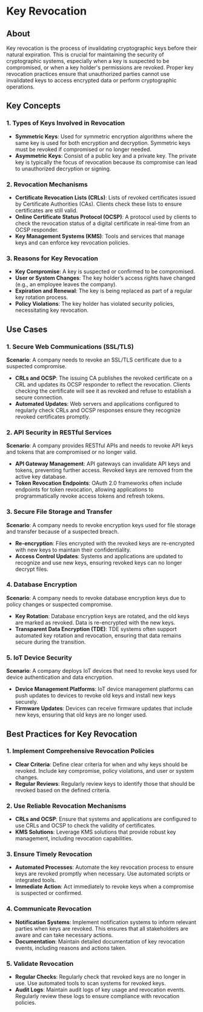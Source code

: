 # Key Revocation

## About

Key revocation is the process of invalidating cryptographic keys before their natural expiration. This is crucial for maintaining the security of cryptographic systems, especially when a key is suspected to be compromised, or when a key holder's permissions are revoked. Proper key revocation practices ensure that unauthorized parties cannot use invalidated keys to access encrypted data or perform cryptographic operations.

## **Key Concepts**

### **1. Types of Keys Involved in Revocation**

* **Symmetric Keys**: Used for symmetric encryption algorithms where the same key is used for both encryption and decryption. Symmetric keys must be revoked if compromised or no longer needed.
* **Asymmetric Keys**: Consist of a public key and a private key. The private key is typically the focus of revocation because its compromise can lead to unauthorized decryption or signing.

### **2. Revocation Mechanisms**

* **Certificate Revocation Lists (CRLs)**: Lists of revoked certificates issued by Certificate Authorities (CAs). Clients check these lists to ensure certificates are still valid.
* **Online Certificate Status Protocol (OCSP)**: A protocol used by clients to check the revocation status of a digital certificate in real-time from an OCSP responder.
* **Key Management Systems (KMS)**: Tools and services that manage keys and can enforce key revocation policies.

### **3. Reasons for Key Revocation**

* **Key Compromise**: A key is suspected or confirmed to be compromised.
* **User or System Changes**: The key holder’s access rights have changed (e.g., an employee leaves the company).
* **Expiration and Renewal**: The key is being replaced as part of a regular key rotation process.
* **Policy Violations**: The key holder has violated security policies, necessitating key revocation.

## **Use Cases**

### **1. Secure Web Communications (SSL/TLS)**

**Scenario**: A company needs to revoke an SSL/TLS certificate due to a suspected compromise.

* **CRLs and OCSP**: The issuing CA publishes the revoked certificate on a CRL and updates its OCSP responder to reflect the revocation. Clients checking the certificate will see it as revoked and refuse to establish a secure connection.
* **Automated Updates**: Web servers and applications configured to regularly check CRLs and OCSP responses ensure they recognize revoked certificates promptly.

### **2. API Security in RESTful Services**

**Scenario**: A company provides RESTful APIs and needs to revoke API keys and tokens that are compromised or no longer valid.

* **API Gateway Management**: API gateways can invalidate API keys and tokens, preventing further access. Revoked keys are removed from the active key database.
* **Token Revocation Endpoints**: OAuth 2.0 frameworks often include endpoints for token revocation, allowing applications to programmatically revoke access tokens and refresh tokens.

### **3. Secure File Storage and Transfer**

**Scenario**: A company needs to revoke encryption keys used for file storage and transfer because of a suspected breach.

* **Re-encryption**: Files encrypted with the revoked keys are re-encrypted with new keys to maintain their confidentiality.
* **Access Control Updates**: Systems and applications are updated to recognize and use new keys, ensuring revoked keys can no longer decrypt files.

### **4. Database Encryption**

**Scenario**: A company needs to revoke database encryption keys due to policy changes or suspected compromise.

* **Key Rotation**: Database encryption keys are rotated, and the old keys are marked as revoked. Data is re-encrypted with the new keys.
* **Transparent Data Encryption (TDE)**: TDE systems often support automated key rotation and revocation, ensuring that data remains secure during the transition.

### **5. IoT Device Security**

**Scenario**: A company deploys IoT devices that need to revoke keys used for device authentication and data encryption.

* **Device Management Platforms**: IoT device management platforms can push updates to devices to revoke old keys and install new keys securely.
* **Firmware Updates**: Devices can receive firmware updates that include new keys, ensuring that old keys are no longer used.

## **Best Practices for Key Revocation**

### **1. Implement Comprehensive Revocation Policies**

* **Clear Criteria**: Define clear criteria for when and why keys should be revoked. Include key compromise, policy violations, and user or system changes.
* **Regular Reviews**: Regularly review keys to identify those that should be revoked based on the defined criteria.

### **2. Use Reliable Revocation Mechanisms**

* **CRLs and OCSP**: Ensure that systems and applications are configured to use CRLs and OCSP to check the validity of certificates.
* **KMS Solutions**: Leverage KMS solutions that provide robust key management, including revocation capabilities.

### **3. Ensure Timely Revocation**

* **Automated Processes**: Automate the key revocation process to ensure keys are revoked promptly when necessary. Use automated scripts or integrated tools.
* **Immediate Action**: Act immediately to revoke keys when a compromise is suspected or confirmed.

### **4. Communicate Revocation**

* **Notification Systems**: Implement notification systems to inform relevant parties when keys are revoked. This ensures that all stakeholders are aware and can take necessary actions.
* **Documentation**: Maintain detailed documentation of key revocation events, including reasons and actions taken.

### **5. Validate Revocation**

* **Regular Checks**: Regularly check that revoked keys are no longer in use. Use automated tools to scan systems for revoked keys.
* **Audit Logs**: Maintain audit logs of key usage and revocation events. Regularly review these logs to ensure compliance with revocation policies.
